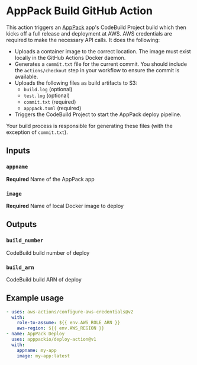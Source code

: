 # AppPack Build GitHub Action

This action triggers an [AppPack](https://apppack.io) app's CodeBuild Project build which then kicks off a full release and deployment at AWS. AWS credentials are required to make the necessary API calls. It does the following:

* Uploads a container image to the correct location. The image must exist locally in the GitHub Actions Docker daemon.
* Generates a `commit.txt` file for the current commit. You should include the `actions/checkout` step in your workflow to ensure the commit is available.
* Uploads the following files as build artifacts to S3:
  * `build.log` (optional)
  * `test.log` (optional)
  * `commit.txt` (required)
  * `apppack.toml` (required)
* Triggers the CodeBuild Project to start the AppPack deploy pipeline.

Your build process is responsible for generating these files (with the exception of `commit.txt`).

## Inputs

### `appname`

**Required** Name of the AppPack app

### `image`

**Required** Name of local Docker image to deploy

## Outputs

### `build_number`

CodeBuild build number of deploy

### `build_arn`

CodeBuild build ARN of deploy

## Example usage

```yaml
- uses: aws-actions/configure-aws-credentials@v2
  with:
    role-to-assume: ${{ env.AWS_ROLE_ARN }}
    aws-region: ${{ env.AWS_REGION }}
- name: AppPack Deploy
  uses: apppackio/deploy-action@v1
  with:
    appname: my-app
    image: my-app:latest
```
